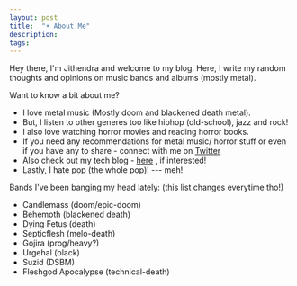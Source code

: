 ```yaml
---
layout: post
title:  "☀︎ About Me"
description: 
tags: 
---
```


Hey there, I'm Jithendra and welcome to my blog. Here, I write my random thoughts and opinions on music bands and albums (mostly metal).

Want to know a bit about me?
- I love metal music (Mostly doom and blackened death metal).
- But, I listen to other generes too like hiphop (old-school), jazz and rock!
- I also love watching horror movies and reading horror books.
- If you need any recommendations for metal music/ horror stuff or even if you have any to share - connect with me on [Twitter](https://twitter.com/jithendrabsy) 
- Also check out my tech blog - [here](https://jithendrabsy.github.io/blog/) , if interested!
- Lastly, I hate pop (the whole pop)! --- meh!


Bands I've been banging my head lately: (this list changes everytime tho!)
- Candlemass (doom/epic-doom)
- Behemoth (blackened death)
- Dying Fetus (death)
- Septicflesh (melo-death)
- Gojira (prog/heavy?)
- Urgehal (black)
- Suzid (DSBM)
- Fleshgod Apocalypse (technical-death)
